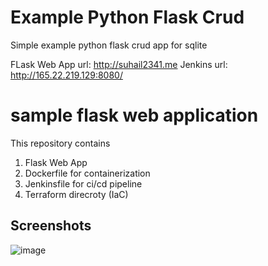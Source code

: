 # Example Python Flask Crud

 Simple example python flask crud app for sqlite

 FLask Web App url: http://suhail2341.me
 Jenkins url: http://165.22.219.129:8080/
 

# sample flask web application

 This repository contains 
   1. Flask Web App
   2. Dockerfile for containerization
   3. Jenkinsfile for ci/cd pipeline
   4. Terraform direcroty (IaC)


## Screenshots


![image](screenshots.png)  
 
 
